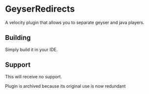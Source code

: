 # GeyserRedirects
A velocity plugin that allows you to separate geyser and java players.

## Building
Simply build it in your IDE.

## Support
This will receive no support.

Plugin is archived because its original use is now redundant
